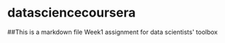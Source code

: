 datasciencecoursera
===================
##This is a markdown file
Week1 assignment for data scientists' toolbox
